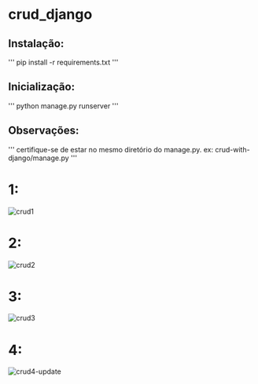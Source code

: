 ﻿# crud_django
## Instalação:
'''
pip install -r requirements.txt
'''
## Inicialização:
'''
python manage.py runserver
'''
## Observações:
'''
certifique-se de estar no mesmo diretório do manage.py.
ex: crud-with-django/manage.py
'''
# 1:
![crud1](https://github.com/blueIsaac1/crud_django/assets/144810253/65cfde00-72c2-4223-8cee-26acbb98ed3a)
# 2:
![crud2](https://github.com/blueIsaac1/crud_django/assets/144810253/41769341-2c54-4b43-bfe3-5eaeedef838b)
# 3:
![crud3](https://github.com/blueIsaac1/crud_django/assets/144810253/0338b2ce-fc52-4a72-9033-50aaf89b6389)
# 4:
![crud4-update](https://github.com/blueIsaac1/crud_django/assets/144810253/5492defa-9501-4d5c-b794-abf1322086a0)
